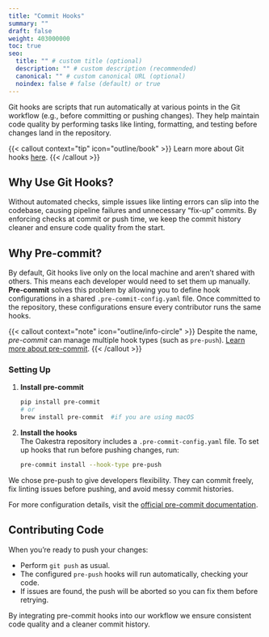 ```yaml
---
title: "Commit Hooks"
summary: ""
draft: false
weight: 403000000
toc: true
seo:
  title: "" # custom title (optional)
  description: "" # custom description (recommended)
  canonical: "" # custom canonical URL (optional)
  noindex: false # false (default) or true
---
```


<span class="lead">
Git hooks are scripts that run automatically at various points in the Git workflow (e.g., before committing or pushing changes). They help maintain code quality by performing tasks like linting, formatting, and testing before changes land in the repository. 
</span>

{{< callout context="tip" icon="outline/book" >}}
Learn more about Git hooks [here](https://git-scm.com/docs/githooks).
{{< /callout >}}

## Why Use Git Hooks?

Without automated checks, simple issues like linting errors can slip into the codebase, causing pipeline failures and unnecessary “fix-up” commits. By enforcing checks at commit or push time, we keep the commit history cleaner and ensure code quality from the start.

## Why Pre-commit?

By default, Git hooks live only on the local machine and aren’t shared with others. This means each developer would need to set them up manually. **Pre-commit** solves this problem by allowing you to define hook configurations in a shared `.pre-commit-config.yaml` file. Once committed to the repository, these configurations ensure every contributor runs the same hooks.

{{< callout context="note" icon="outline/info-circle" >}}
Despite the name, *pre-commit* can manage multiple hook types (such as `pre-push`). [Learn more about pre-commit](https://pre-commit.com/).
{{< /callout >}}

### Setting Up

1. **Install pre-commit**  
   
   ```bash
   pip install pre-commit
   # or
   brew install pre-commit  #if you are using macOS
   ```

2. **Install the hooks**  
   The Oakestra repository includes a `.pre-commit-config.yaml` file. To set up hooks that run before pushing changes, run:
   ```bash
   pre-commit install --hook-type pre-push
   ```

We chose pre-push to give developers flexibility. They can commit freely, fix linting issues before pushing, and avoid messy commit histories.

For more configuration details, visit the [official pre-commit documentation](https://pre-commit.com/).

## Contributing Code
When you’re ready to push your changes:

- Perform `git push` as usual.
- The configured `pre-push` hooks will run automatically, checking your code.
- If issues are found, the push will be aborted so you can fix them before retrying.

By integrating pre-commit hooks into our workflow we ensure consistent code quality and a cleaner commit history.







